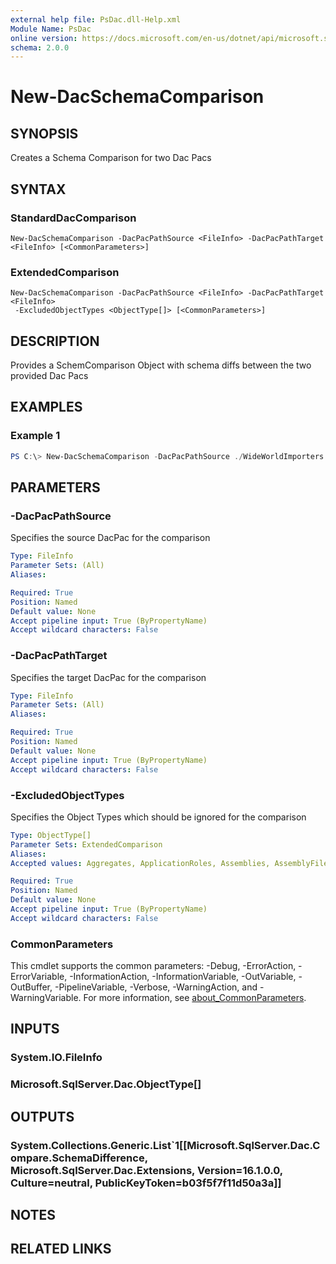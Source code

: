 ```yaml
---
external help file: PsDac.dll-Help.xml
Module Name: PsDac
online version: https://docs.microsoft.com/en-us/dotnet/api/microsoft.sqlserver.dac.dacpackage
schema: 2.0.0
---
```


# New-DacSchemaComparison

## SYNOPSIS
Creates a Schema Comparison for two Dac Pacs

## SYNTAX

### StandardDacComparison
```
New-DacSchemaComparison -DacPacPathSource <FileInfo> -DacPacPathTarget <FileInfo> [<CommonParameters>]
```

### ExtendedComparison
```
New-DacSchemaComparison -DacPacPathSource <FileInfo> -DacPacPathTarget <FileInfo>
 -ExcludedObjectTypes <ObjectType[]> [<CommonParameters>]
```

## DESCRIPTION
Provides a SchemComparison Object with schema diffs between the two provided Dac Pacs

## EXAMPLES

### Example 1
```powershell
PS C:\> New-DacSchemaComparison -DacPacPathSource ./WideWorldImporters.dacpac -DacPacPathTarget ./WideWorldImporters.dacpac
```

## PARAMETERS

### -DacPacPathSource
Specifies the source DacPac for the comparison

```yaml
Type: FileInfo
Parameter Sets: (All)
Aliases:

Required: True
Position: Named
Default value: None
Accept pipeline input: True (ByPropertyName)
Accept wildcard characters: False
```

### -DacPacPathTarget
Specifies the target DacPac for the comparison

```yaml
Type: FileInfo
Parameter Sets: (All)
Aliases:

Required: True
Position: Named
Default value: None
Accept pipeline input: True (ByPropertyName)
Accept wildcard characters: False
```

### -ExcludedObjectTypes
Specifies the Object Types which should be ignored for the comparison

```yaml
Type: ObjectType[]
Parameter Sets: ExtendedComparison
Aliases:
Accepted values: Aggregates, ApplicationRoles, Assemblies, AssemblyFiles, AsymmetricKeys, BrokerPriorities, Certificates, ColumnEncryptionKeys, ColumnMasterKeys, Contracts, DatabaseOptions, DatabaseRoles, DatabaseTriggers, Defaults, ExtendedProperties, ExternalDataSources, ExternalFileFormats, ExternalTables, Filegroups, Files, FileTables, FullTextCatalogs, FullTextStoplists, MessageTypes, PartitionFunctions, PartitionSchemes, Permissions, Queues, RemoteServiceBindings, RoleMembership, Rules, ScalarValuedFunctions, SearchPropertyLists, SecurityPolicies, Sequences, Services, Signatures, StoredProcedures, SymmetricKeys, Synonyms, Tables, TableValuedFunctions, UserDefinedDataTypes, UserDefinedTableTypes, ClrUserDefinedTypes, Users, Views, XmlSchemaCollections, Audits, Credentials, CryptographicProviders, DatabaseAuditSpecifications, DatabaseEncryptionKeys, DatabaseScopedCredentials, Endpoints, ErrorMessages, EventNotifications, EventSessions, LinkedServerLogins, LinkedServers, Logins, MasterKeys, Routes, ServerAuditSpecifications, ServerRoleMembership, ServerRoles, ServerTriggers, ExternalStreams, ExternalStreamingJobs, DatabaseWorkloadGroups, WorkloadClassifiers, ExternalLibraries, ExternalLanguages

Required: True
Position: Named
Default value: None
Accept pipeline input: True (ByPropertyName)
Accept wildcard characters: False
```

### CommonParameters
This cmdlet supports the common parameters: -Debug, -ErrorAction, -ErrorVariable, -InformationAction, -InformationVariable, -OutVariable, -OutBuffer, -PipelineVariable, -Verbose, -WarningAction, and -WarningVariable. For more information, see [about_CommonParameters](http://go.microsoft.com/fwlink/?LinkID=113216).

## INPUTS

### System.IO.FileInfo

### Microsoft.SqlServer.Dac.ObjectType[]

## OUTPUTS

### System.Collections.Generic.List`1[[Microsoft.SqlServer.Dac.Compare.SchemaDifference, Microsoft.SqlServer.Dac.Extensions, Version=16.1.0.0, Culture=neutral, PublicKeyToken=b03f5f7f11d50a3a]]

## NOTES

## RELATED LINKS
